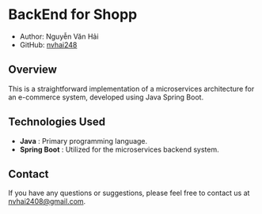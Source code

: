 # BackEnd for Shopp

- Author: Nguyễn Văn Hải
- GitHub: [nvhai248](https://github.com/nvhai248)

## Overview

This is a straightforward implementation of a microservices architecture for an e-commerce system, developed using Java Spring Boot.

## Technologies Used

- **Java** : Primary programming language.
- **Spring Boot** : Utilized for the microservices backend system.

## Contact

If you have any questions or suggestions, please feel free to contact us at nvhai2408@gmail.com.
